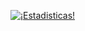 
[![¡Estadisticas!](https://github-readme-stats.vercel.app/api?username=JeremiasSavone&show_icons=true&theme=radical&since=2024)](https://github.com/JeremiasSavone)
